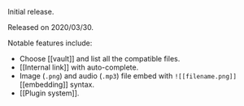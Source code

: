 Initial release.

Released on 2020/03/30.

Notable features include:

- Choose [[vault]] and list all the compatible files.
- [[Internal link]] with auto-complete.
- Image (`.png`) and audio (`.mp3`) file embed with `![[filename.png]]` [[embedding]] syntax.
- [[Plugin system]].
